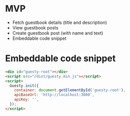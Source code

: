 # MVP

- Fetch guestbook details (title and description)
- View guestbook posts
- Create guestbook post (with name and text)
- Embeddable code snippet

# Embeddable code snippet

```html
<div id="guesty-root"></div>
<script src="/dist/guesty.min.js"></script>
<script>
  Guesty.init({
    container: document.getElementById('guesty-root'),
    apiBaseUrl: 'http://localhost:3000',
    apiKey: '',
  });
</script>
```
